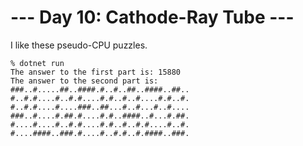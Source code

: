 # --- Day 10: Cathode-Ray Tube ---

I like these pseudo-CPU puzzles.

```
% dotnet run
The answer to the first part is: 15880
The answer to the second part is:
###..#.....##..####.#..#..##..####..##..
#..#.#....#..#.#....#.#..#..#....#.#..#.
#..#.#....#....###..##...#..#...#..#....
###..#....#.##.#....#.#..####..#...#.##.
#....#....#..#.#....#.#..#..#.#....#..#.
#....####..###.#....#..#.#..#.####..###.
```